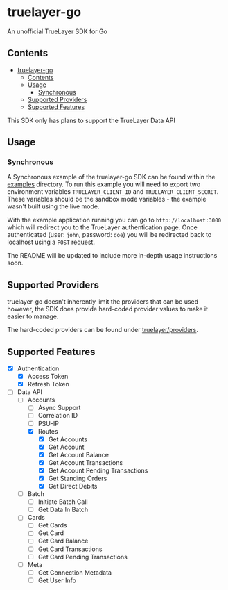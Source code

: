 # truelayer-go
An unofficial TrueLayer SDK for Go

## Contents
- [truelayer-go](#truelayer-go)
  - [Contents](#contents)
  - [Usage](#usage)
    - [Synchronous](#synchronous)
  - [Supported Providers](#supported-providers)
  - [Supported Features](#supported-features)

This SDK only has plans to support the TrueLayer Data API

## Usage
### Synchronous
A Synchronous example of the truelayer-go SDK can be found within the
[examples](examples/) directory. To run this example you will need to export two
environment variables `TRUELAYER_CLIENT_ID` and `TRUELAYER_CLIENT_SECRET`. These
variables should be the sandbox mode variables - the example wasn't built using 
the live mode.

With the example application running you can go to `http://localhost:3000` which
will redirect you to the TrueLayer authentication page. Once authenticated 
(user: `john`, password: `doe`) you will be redirected back to localhost using a
`POST` request.

The README will be updated to include more in-depth usage instructions soon.

## Supported Providers
truelayer-go doesn't inherently limit the providers that can be used however, 
the SDK does provide hard-coded provider values to make it easier to manage.

The hard-coded providers can be found under 
[truelayer/providers](truelayer/providers/).

## Supported Features
- [x] Authentication
  - [x] Access Token
  - [x] Refresh Token
- [ ] Data API
  - [ ] Accounts
    - [ ] Async Support
    - [ ] Correlation ID
    - [ ] PSU-IP
    - [x] Routes
      - [x] Get Accounts
      - [x] Get Account
      - [x] Get Account Balance
      - [x] Get Account Transactions
      - [x] Get Account Pending Transactions
      - [x] Get Standing Orders
      - [x] Get Direct Debits
  - [ ] Batch
    - [ ] Initiate Batch Call
    - [ ] Get Data In Batch
  - [ ] Cards
    - [ ] Get Cards
    - [ ] Get Card
    - [ ] Get Card Balance
    - [ ] Get Card Transactions
    - [ ] Get Card Pending Transactions
  - [ ] Meta
    - [ ] Get Connection Metadata
    - [ ] Get User Info